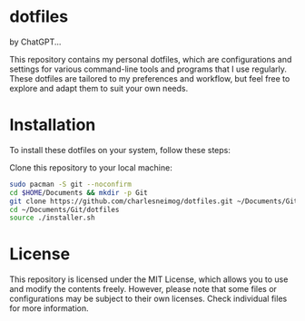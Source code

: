 # dotfiles

by ChatGPT...

This repository contains my personal dotfiles, which are configurations and settings for various command-line tools and programs that I use regularly. These dotfiles are tailored to my preferences and workflow, but feel free to explore and adapt them to suit your own needs.

# Installation

To install these dotfiles on your system, follow these steps:

Clone this repository to your local machine:

``` bash
sudo pacman -S git --noconfirm
cd $HOME/Documents && mkdir -p Git
git clone https://github.com/charlesneimog/dotfiles.git ~/Documents/Git/
cd ~/Documents/Git/dotfiles
source ./installer.sh
```

# License

This repository is licensed under the MIT License, which allows you to use and modify the contents freely. However, please note that some files or configurations may be subject to their own licenses. Check individual files for more information.
